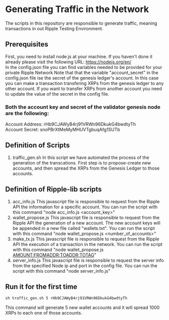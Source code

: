 # Generating Traffic in the Network
The scripts in this repository are responsible to generate traffic, meaning transactions in out Ripple Testing Environment.

## Prerequisites
First, you need to install node.js at your machine. If you haven't done it already please visit the following URL: https://nodejs.org/en/    
In the config.json file you can find variables needed to be provided for your private Ripple Network
Note that that the variable "account_secret" in the config.json file ise the secret of the genesis ledger's account. In this case
you can make a transaction transfering XRPs from the genesis ledger to any other account. If you want to transfer XRPs 
from another account you need to update the value of the secret in the config file.

### Both the account key and secret of the validator genesis node are the following:
Account Address: rHb9CJAWyB4rj91VRWn96DkukG4bwdtyTh    
Account Secret: snoPBrXtMeMyMHUVTgbuqAfg1SUTb

## Definition of Scripts
1. traffic_gen.sh
In this script we have automated the process of the generation of the transcations. First step is to propose-create new accounts,
and then spread the XRPs from the Genesis Ledger to those accounts.

## Definition of Ripple-lib scripts
1. acc_info.js
This javascript file is responsible to request from the Ripple API the information for a specific account. You can run the 
script with this command "node acc_info.js <account_key>"
2. wallet_propose.js
This javascript file is responsible to request from the Ripple API the generation of a new account. The new account keys
will be appended in a new file called "wallets.txt". You can run the script with this command "node wallet_propose.js <number_of_accounts>"
3. make_tx.js
This javascript file is responsible to request from the Ripple API the execution of a transaction in the network.
You can run the script with this command "node wallet_propose.js <AMOUNT:FROMADDR:TOADDR:TOTAG>"
4. server_info.js
This javascript file is responsible to request the server info from the specified Node ip and port in the config file.
You can run the script with this command "node server_info.js"

## Run it for the first time
```sh traffic_gen.sh 5 rHb9CJAWyB4rj91VRWn96DkukG4bwdtyTh``` 

This command will generate 5 new wallet accounts and it will spread 1000 XRPs to each one of those accounts.

